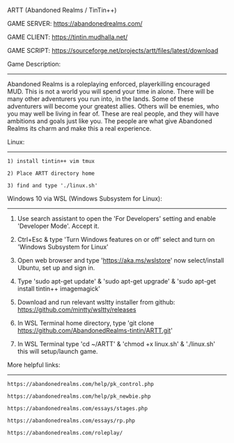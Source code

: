 ARTT (Abandoned Realms / TinTin++)

GAME SERVER: https://abandonedrealms.com/

GAME CLIENT: https://tintin.mudhalla.net/

GAME SCRIPT: https://sourceforge.net/projects/artt/files/latest/download

Game Description:
*****************

Abandoned Realms is a roleplaying enforced, playerkilling encouraged
MUD.  This is not a world you will spend your time in alone.  There
will be many other adventurers you run into, in the lands.  Some of
these adventurers will become your greatest allies.  Others will be
enemies, who you may well be living in fear of.  These are real people,
and they will have ambitions and goals just like you.  The people are
what give Abandoned Realms its charm and make this a real experience.

Linux:
******

    1) install tintin++ vim tmux

    2) Place ARTT directory home

    3) find and type './linux.sh'

Windows 10 via WSL (Windows Subsystem for Linux):
*************************************************

 1) Use search assistant to open the 'For Developers' setting and enable 'Developer Mode'.  Accept it.

 2) Ctrl+Esc & type 'Turn Windows features on or off' select and turn on 'Windows Subsystem for Linux'

 3) Open web browser and type 'https://aka.ms/wslstore' now select/install Ubuntu, set up and sign in.

 4) Type 'sudo apt-get update' & 'sudo apt-get upgrade' & 'sudo apt-get install tintin++ imagemagick'

 5) Download and run relevant wsltty installer from github: https://github.com/mintty/wsltty/releases

 6) In WSL Terminal home directory, type 'git clone https://github.com/AbandonedRealms-tintin/ARTT.git'

 7) In WSL Terminal type 'cd ~/ARTT' & 'chmod +x linux.sh' & './linux.sh' this will setup/launch game.

More helpful links:
*******************

    https://abandonedrealms.com/help/pk_control.php

    https://abandonedrealms.com/help/pk_newbie.php

    https://abandonedrealms.com/essays/stages.php

    https://abandonedrealms.com/essays/rp.php

    https://abandonedrealms.com/roleplay/ 
